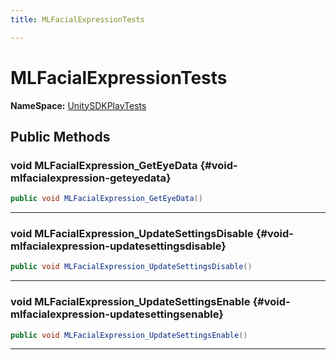 ```yaml
---
title: MLFacialExpressionTests

---
```


# MLFacialExpressionTests



**NameSpace:** 
[UnitySDKPlayTests](/versioned_docs/version-31-Aug-2023/unity-api/api/UnitySDKPlayTests/UnitySDKPlayTests.md) 








## Public Methods

### void MLFacialExpression_GetEyeData {#void-mlfacialexpression-geteyedata}

```csharp
public void MLFacialExpression_GetEyeData()
```






-----------

### void MLFacialExpression_UpdateSettingsDisable {#void-mlfacialexpression-updatesettingsdisable}

```csharp
public void MLFacialExpression_UpdateSettingsDisable()
```






-----------

### void MLFacialExpression_UpdateSettingsEnable {#void-mlfacialexpression-updatesettingsenable}

```csharp
public void MLFacialExpression_UpdateSettingsEnable()
```






-----------



